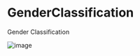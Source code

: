 # GenderClassification
Gender Classification

![image](https://github.com/auishikpyne/GenderClassification/blob/master/genderspeaker.png)


